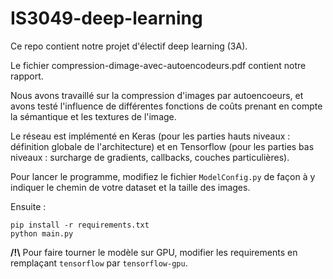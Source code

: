 # IS3049-deep-learning

Ce repo contient notre projet d'électif deep learning (3A).

Le fichier compression-dimage-avec-autoencodeurs.pdf contient notre rapport.

Nous avons travaillé sur la compression d'images par autoencoeurs, et avons testé l'influence de différentes fonctions de coûts prenant en compte la sémantique et les textures de l'image.

Le réseau est implémenté en Keras (pour les parties hauts niveaux : définition globale de l'architecture) et en Tensorflow (pour les parties bas niveaux : surcharge de gradients, callbacks, couches particulières).

Pour lancer le programme, modifiez le fichier `ModelConfig.py` de façon à y indiquer le chemin de votre dataset et la taille des images. 

Ensuite :

```
pip install -r requirements.txt
python main.py
```

**/!\\** Pour faire tourner le modèle sur GPU, modifier les requirements en remplaçant `tensorflow` par `tensorflow-gpu`.
